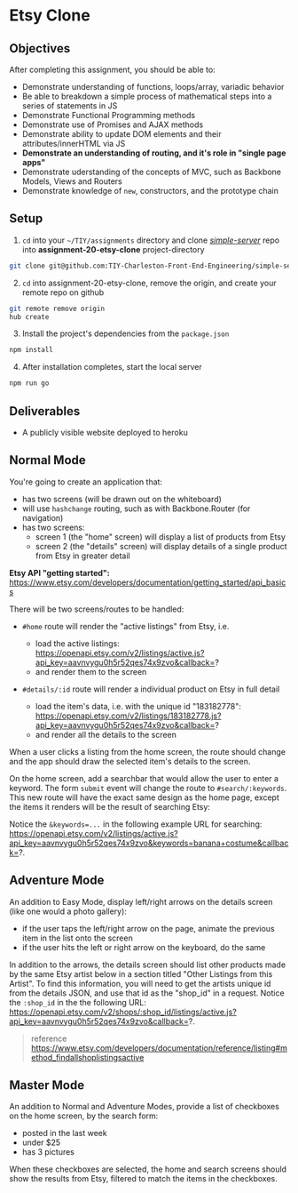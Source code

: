 # Etsy Clone

## Objectives

After completing this assignment, you should be able to:

* Demonstrate understanding of functions, loops/array, variadic behavior
* Be able to breakdown a simple process of mathematical steps into a series of statements in JS
* Demonstrate Functional Programming methods
* Demonstrate use of Promises and AJAX methods
* Demonstrate ability to update DOM elements and their attributes/innerHTML via JS
* __Demonstrate an understanding of routing, and it's role in "single page apps"__
* Demonstrate uderstanding of the concepts of MVC, such as Backbone Models, Views and Routers
* Demonstrate knowledge of `new`, constructors, and the prototype chain

## Setup


1. `cd` into your `~/TIY/assignments` directory and clone [*simple-server*](https://github.com/TIY-Charleston-Front-End-Engineering/simple-server) repo into **assignment-20-etsy-clone** project-directory
  ```sh
  git clone git@github.com:TIY-Charleston-Front-End-Engineering/simple-server.git assignment-20-etsy-clone
  ```

2. `cd` into assignment-20-etsy-clone, remove the origin, and create your remote repo on github
  ```sh
  git remote remove origin
  hub create
  ```

3. Install the project's dependencies from the `package.json`
  ```sh
  npm install
  ```

4. After installation completes, start the local server
  ```sh
  npm run go
  ```

## Deliverables

* A publicly visible website deployed to heroku

## Normal Mode

You're going to create an application that:

- has two screens (will be drawn out on the whiteboard)
- will use `hashchange` routing, such as with Backbone.Router (for navigation)
- has two screens:
    - screen 1 (the "home" screen) will display a list of products from Etsy
    - screen 2 (the "details" screen) will display details of a single product from Etsy in greater detail

**Etsy API "getting started":** https://www.etsy.com/developers/documentation/getting_started/api_basics

There will be two screens/routes to be handled:

- `#home` route will render the "active listings" from Etsy, i.e.

    - load the active listings: https://openapi.etsy.com/v2/listings/active.js?api_key=aavnvygu0h5r52qes74x9zvo&callback=?
    - and render them to the screen

- `#details/:id` route will render a individual product on Etsy in full detail

    - load the item's data, i.e. with the unique id "183182778": https://openapi.etsy.com/v2/listings/183182778.js?api_key=aavnvygu0h5r52qes74x9zvo&callback=?
    - and render all the details to the screen

When a user clicks a listing from the home screen, the route should change and the app should draw the selected item's details to the screen.

On the home screen, add a searchbar that would allow the user to enter a keyword. The form `submit` event will change the route to `#search/:keywords`. This new route will have the exact same design as the home page, except the items it renders will be the result of searching Etsy:

Notice the `&keywords=...` in the following example URL for searching: https://openapi.etsy.com/v2/listings/active.js?api_key=aavnvygu0h5r52qes74x9zvo&keywords=banana+costume&callback=?.

## Adventure Mode

An addition to Easy Mode, display left/right arrows on the details screen (like one would a photo gallery):

- if the user taps the left/right arrow on the page, animate the previous item in the list onto the screen
- if the user hits the left or right arrow on the keyboard, do the same

In addition to the arrows, the details screen should list other products made by the same Etsy artist below in a section titled "Other Listings from this Artist". To find this information, you will need to get the artists unique id from the details JSON, and use that id as the "shop_id" in a request. Notice the `:shop_id` in the the following URL: https://openapi.etsy.com/v2/shops/:shop_id/listings/active.js?api_key=aavnvygu0h5r52qes74x9zvo&callback=?.

> reference https://www.etsy.com/developers/documentation/reference/listing#method_findallshoplistingsactive

## Master Mode

An addition to Normal and Adventure Modes, provide a list of checkboxes on the home screen, by the search form:

- posted in the last week
- under $25
- has 3 pictures

When these checkboxes are selected, the home and search screens should show the results from Etsy, filtered to match the items in the checkboxes.
